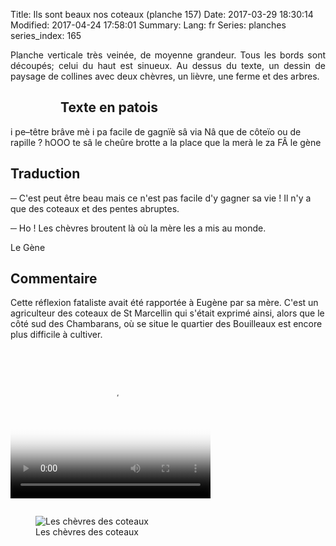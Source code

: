 Title: Ils sont beaux nos coteaux (planche 157)
Date: 2017-03-29 18:30:14
Modified: 2017-04-24 17:58:01
Summary: 
Lang: fr
Series: planches
series_index: 165

<p style="text-align:justify;">Planche verticale très veinée, de
moyenne grandeur. Tous les bords sont découpés; celui du haut est
sinueux. Au dessus du texte, un dessin de paysage de collines avec
deux chèvres, un lièvre, une ferme et des arbres.</p>

<figure class="image-block" style="float: left;">
  <img alt="" src="{static}/images/planche_157-2.png">
  <figcaption style="max-width: 267px"></figcaption>
</figure>

## Texte en patois

i pe–têtre brâve mè i pa facile de gagnïè sâ via Nâ que de côteïo ou
de rapille ?  hOOO te sâ le cheûre brotte a la place que la merà le za
FÂ le gène

## Traduction

─ C'est peut être beau mais ce n'est pas facile d'y gagner sa vie ! Il
  n'y a que des coteaux et des pentes abruptes.

─ Ho ! Les chèvres broutent là où la mère les a mis au monde.

Le Gène

## Commentaire

Cette réflexion fataliste avait été rapportée à Eugène par sa
mère. C'est un agriculteur des coteaux de St Marcellin qui s'était
exprimé ainsi, alors que le côté sud des Chambarans, où se situe le
quartier des Bouilleaux est encore plus difficile à cultiver.

<video width="320" height="240" controls
  poster="{static}/images/thumbnails/video_157.jpg">
  <source src="https://d1njpgd0ygatdn.cloudfront.net/video_157.mp4" type="video/mp4">
</video>

<figure class="image-block" style="float: left;">
  <img alt="Les chèvres des coteaux" src="{static}/images/planche_157_dessin.png">
  <figcaption style="max-width: 480px">Les chèvres des coteaux</figcaption>
</figure>
